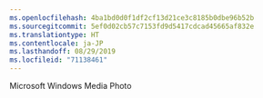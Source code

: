 ```yaml
---
ms.openlocfilehash: 4ba1bd0d0f1df2cf13d21ce3c8185b0dbe96b52b
ms.sourcegitcommit: 5ef0d02cb57c7153fd9d5417cdcad45665af832e
ms.translationtype: HT
ms.contentlocale: ja-JP
ms.lasthandoff: 08/29/2019
ms.locfileid: "71138461"
---
```

Microsoft Windows Media Photo